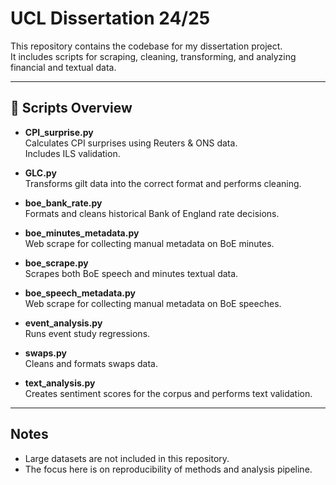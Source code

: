 # UCL Dissertation 24/25

This repository contains the codebase for my dissertation project.  
It includes scripts for scraping, cleaning, transforming, and analyzing financial and textual data.

---

## 📂 Scripts Overview

- **CPI_surprise.py**  
  Calculates CPI surprises using Reuters & ONS data.  
  Includes ILS validation.

- **GLC.py**  
  Transforms gilt data into the correct format and performs cleaning.

- **boe_bank_rate.py**  
  Formats and cleans historical Bank of England rate decisions.

- **boe_minutes_metadata.py**  
  Web scrape for collecting manual metadata on BoE minutes.

- **boe_scrape.py**  
  Scrapes both BoE speech and minutes textual data.

- **boe_speech_metadata.py**  
  Web scrape for collecting manual metadata on BoE speeches.

- **event_analysis.py**  
  Runs event study regressions.

- **swaps.py**  
  Cleans and formats swaps data.

- **text_analysis.py**  
  Creates sentiment scores for the corpus and performs text validation.

---

## Notes
- Large datasets are not included in this repository.  
- The focus here is on reproducibility of methods and analysis pipeline.  

